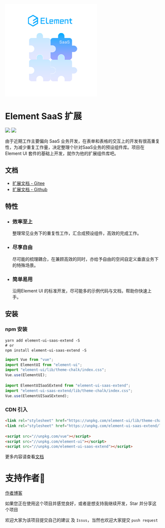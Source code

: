 <img src="logo.png"/>

# Element SaaS 扩展
[![](https://img.shields.io/npm/v/element-ui-saas-extend)](https://www.npmjs.com/package/element-ui-saas-extend)&nbsp;[![](https://data.jsdelivr.com/v1/package/npm/element-ui-saas-extend/badge)](https://www.jsdelivr.com/package/npm/element-ui-saas-extend)

由于近期工作主要偏向 SaaS 业务开发，在表单和表格的交互上的开发有很高重复性，为减少重复工作量，决定整理个针对SaaS业务的预设组件库。项目在 Element UI 套件的基础上开发，就作为他的扩展组件库吧。

## 文档

- [扩展文档 - Gitee](https://kwokronny.gitee.io/element-ui-saas-extend/)
- [扩展文档 - Github](https://kwokronny.github.io/element-ui-saas-extend/)

## 特性
- ### 效率至上
	整理常见业务下的重复性工作，汇合成预设组件，高效的完成工作。
- ### 尽享自由
  尽可能的梳理耦合，在兼顾高效的同时，亦给予自由的空间自定义垂直业务下的特殊场景。
- ### 简单易用
  沿用Element UI 的标准开发，尽可能多的示例代码与文档，帮助你快速上手。

## 安装

### npm 安装

```shell
yarn add element-ui-saas-extend -S
# or
npm install element-ui-saas-extend -S
```

```js static
import Vue from "vue";
import ElementUI from "element-ui";
import "element-ui/lib/theme-chalk/index.css";
Vue.use(ElementUI);

import ElementUISaaSExtend from "element-ui-saas-extend";
import "element-ui-saas-extend/lib/theme-chalk/index.css";
Vue.use(ElementUISaaSExtend);
```

### CDN 引入

```html
<link rel="stylesheet" href="https://unpkg.com/element-ui/lib/theme-chalk/index.css" />
<link rel="stylesheet" href="https://unpkg.com/element-ui-saas-extend/lib/theme-chalk/index.css" />

<script src="//unpkg.com/vue"></script>
<script src="//unpkg.com/element-ui"></script>
<script src="//unpkg.com/element-ui-saas-extend"></script>
```

更多内容请查看[文档](#文档)

# 支持作者🚀

[作者博客](https://www.kwokronny.com/)

如果您正在使用这个项目并感觉良好，或者是想支持我继续开发，Star 并分享这个项目

欢迎大家为该项目提交自己的建议 及 `Issus`，当然也欢迎大家提交 `push request`

